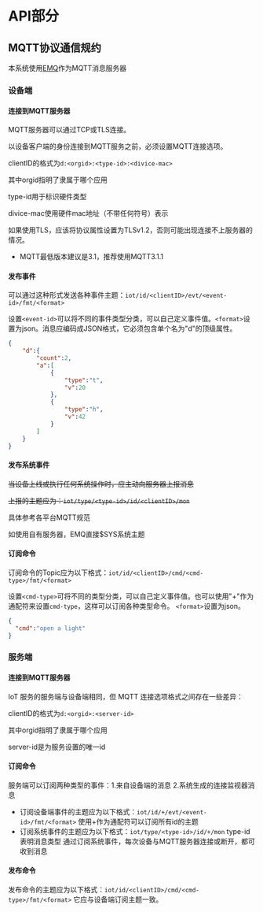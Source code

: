 # API部分

## MQTT协议通信规约

本系统使用[EMQ](http://emqtt.com/)作为MQTT消息服务器

### 设备端

#### 连接到MQTT服务器

MQTT服务器可以通过TCP或TLS连接。

以设备客户端的身份连接到MQTT服务之前，必须设置MQTT连接选项。

clientID的格式为`d:<orgid>:<type-id>:<divice-mac>`

其中orgid指明了隶属于哪个应用

type-id用于标识硬件类型

divice-mac使用硬件mac地址（不带任何符号）表示

如果使用TLS，应该将协议属性设置为TLSv1.2，否则可能出现连接不上服务器的情况。

- MQTT最低版本建议是3.1，推荐使用MQTT3.1.1

#### 发布事件

可以通过这种形式发送各种事件主题：`iot/id/<clientID>/evt/<event-id>/fmt/<format>`

设置`<event-id>`可以将不同的事件类型分类，可以自己定义事件值。`<format>`设置为json。消息应编码成JSON格式，它必须包含单个名为"d"的顶级属性。

```json
{
    "d":{
        "count":2,
        "a":[
            {
                "type":"t",
                "v":20
            },
            {
                "type":"h",
                "v":42
            }
        ]
    }
}
```

#### 发布系统事件

~~当设备上线或执行任何系统操作时，应主动向服务器上报消息~~

~~上报的主题应为：`iot/type/<type-id>/id/<clientID>/mon`~~

具体参考各平台MQTT规范

如使用自有服务器，EMQ直接$SYS系统主题

#### 订阅命令

订阅命令的Topic应为以下格式：`iot/id/<clientID>/cmd/<cmd-type>/fmt/<format>`

设置`<cmd-type>`可将不同的类型分类，可以自己定义事件值。也可以使用"+"作为通配符来设置`cmd-type`，这样可以订阅各种类型命令。 `<format>`设置为json。

```json
{
  "cmd":"open a light"
}
```
### 服务端
#### 连接到MQTT服务器
IoT 服务的服务端与设备端相同，但 MQTT 连接选项格式之间存在一些差异：

clientID的格式为`d:<orgid>:<server-id>`

其中orgid指明了隶属于哪个应用

server-id是为服务设置的唯一id
#### 订阅命令
服务端可以订阅两种类型的事件：1.来自设备端的消息 2.系统生成的连接监视器消息
- 订阅设备端事件的主题应为以下格式：`iot/id/+/evt/<event-id>/fmt/<format>`
  使用+作为通配符可以订阅所有id的主题
- 订阅系统事件的主题应为以下格式：`iot/type/<type-id>/id/+/mon`
  type-id表明消息类型
  通过订阅系统事件，每次设备与MQTT服务器连接或断开，都可收到消息
#### 发布命令
发布命令的主题应为以下格式：`iot/id/<clientID>/cmd/<cmd-type>/fmt/<format>`
它应与设备端订阅主题一致。


